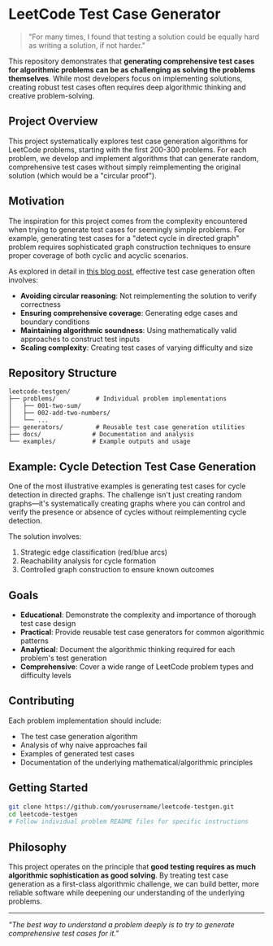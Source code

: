 # LeetCode Test Case Generator

> "For many times, I found that testing a solution could be equally hard as writing a solution, if not harder."

This repository demonstrates that **generating comprehensive test cases for algorithmic problems can be as challenging as solving the problems themselves**. While most developers focus on implementing solutions, creating robust test cases often requires deep algorithmic thinking and creative problem-solving.

## Project Overview

This project systematically explores test case generation algorithms for LeetCode problems, starting with the first 200-300 problems. For each problem, we develop and implement algorithms that can generate random, comprehensive test cases without simply reimplementing the original solution (which would be a "circular proof").

## Motivation

The inspiration for this project comes from the complexity encountered when trying to generate test cases for seemingly simple problems. For example, generating test cases for a "detect cycle in directed graph" problem requires sophisticated graph construction techniques to ensure proper coverage of both cyclic and acyclic scenarios.

As explored in detail in [this blog post](https://zhengziying.com/2015/03/02/how-to-randomly-generate-test-cases-for-a-hascycle-method/), effective test case generation often involves:

- **Avoiding circular reasoning**: Not reimplementing the solution to verify correctness
- **Ensuring comprehensive coverage**: Generating edge cases and boundary conditions
- **Maintaining algorithmic soundness**: Using mathematically valid approaches to construct test inputs
- **Scaling complexity**: Creating test cases of varying difficulty and size

## Repository Structure

```
leetcode-testgen/
├── problems/           # Individual problem implementations
│   ├── 001-two-sum/
│   ├── 002-add-two-numbers/
│   └── ...
├── generators/         # Reusable test case generation utilities
├── docs/              # Documentation and analysis
└── examples/          # Example outputs and usage
```

## Example: Cycle Detection Test Case Generation

One of the most illustrative examples is generating test cases for cycle detection in directed graphs. The challenge isn't just creating random graphs—it's systematically creating graphs where you can control and verify the presence or absence of cycles without reimplementing cycle detection.

The solution involves:
1. Strategic edge classification (red/blue arcs)
2. Reachability analysis for cycle formation
3. Controlled graph construction to ensure known outcomes

## Goals

- **Educational**: Demonstrate the complexity and importance of thorough test case design
- **Practical**: Provide reusable test case generators for common algorithmic patterns
- **Analytical**: Document the algorithmic thinking required for each problem's test generation
- **Comprehensive**: Cover a wide range of LeetCode problem types and difficulty levels

## Contributing

Each problem implementation should include:
- The test case generation algorithm
- Analysis of why naive approaches fail
- Examples of generated test cases
- Documentation of the underlying mathematical/algorithmic principles

## Getting Started

```bash
git clone https://github.com/yourusername/leetcode-testgen.git
cd leetcode-testgen
# Follow individual problem README files for specific instructions
```

## Philosophy

This project operates on the principle that **good testing requires as much algorithmic sophistication as good solving**. By treating test case generation as a first-class algorithmic challenge, we can build better, more reliable software while deepening our understanding of the underlying problems.

---

*"The best way to understand a problem deeply is to try to generate comprehensive test cases for it."*